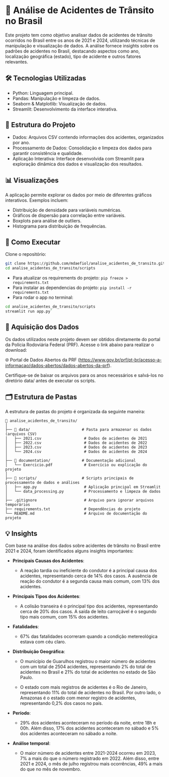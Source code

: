 # 🚗 Análise de Acidentes de Trânsito no Brasil
Este projeto tem como objetivo analisar dados de acidentes de trânsito ocorridos no Brasil entre os anos de 2021 e 2024, utilizando técnicas de manipulação e visualização de dados. A análise fornece insights sobre os padrões de acidentes no Brasil, destacando aspectos como ano, localização geográfica (estado), tipo de acidente e outros fatores relevantes.

## 🛠️ Tecnologias Utilizadas
- Python: Linguagem principal.
- Pandas: Manipulação e limpeza de dados.
- Seaborn & Matplotlib: Visualização de dados.
- Streamlit: Desenvolvimento da interface interativa.

## 📂 Estrutura do Projeto
- Dados: Arquivos CSV contendo informações dos acidentes, organizados por ano.
- Processamento de Dados: Consolidação e limpeza dos dados para garantir consistência e qualidade.
- Aplicação Interativa: Interface desenvolvida com Streamlit para exploração dinâmica dos dados e visualização dos resultados.

## 📊 Visualizações
A aplicação permite explorar os dados por meio de diferentes gráficos interativos. Exemplos incluem:

- Distribuição de densidade para variáveis numéricas.
- Gráficos de dispersão para correlação entre variáveis.
- Boxplots para análise de outliers.
- Histograma para distribuição de frequências.

## 🚀 Como Executar
Clone o repositório:

```bash
git clone https://github.com/mdaefiol/analise_acidentes_de_transito.git
cd analise_acidentes_de_transito/scripts
```
- Para atualizar os requirements do projeto: `pip freeze > requirements.txt`
- Para instalar as dependencias do projeto: `pip install -r requirements.txt`
- Para rodar o app no terminal: 
```bash
cd analise_acidentes_de_transito/scripts
streamlit run app.py`
```

## 🔗 Aquisição dos Dados
Os dados utilizados neste projeto devem ser obtidos diretamente do portal da Polícia Rodoviária Federal (PRF). Acesse o link abaixo para realizar o download:

🌐 Portal de Dados Abertos da PRF (https://www.gov.br/prf/pt-br/acesso-a-informacao/dados-abertos/dados-abertos-da-prf).

Certifique-se de baixar os arquivos para os anos necessários e salvá-los no diretório data/ antes de executar os scripts.


## 🗂️ Estrutura de Pastas  
A estrutura de pastas do projeto é organizada da seguinte maneira:

```plaintext
📂 analise_acidentes_de_transito/
│
├── 📂 data/                       # Pasta para armazenar os dados (arquivos CSV)
│   ├── 2021.csv                   # Dados de acidentes de 2021
│   ├── 2022.csv                   # Dados de acidentes de 2022
│   ├── 2023.csv                   # Dados de acidentes de 2023
│   └── 2024.csv                   # Dados de acidentes de 2024
│
├── 📂 documentation/              # Documentação adicional
│   └── Exercicio.pdf              # Exercício ou explicação do projeto
│
├── 📂 scripts/                    # Scripts principais de processamento de dados e análises
│   ├── app.py                     # Aplicação principal em Streamlit
│   └── data_processing.py         # Processamento e limpeza de dados
│
├── .gitignore                     # Arquivo para ignorar arquivos temporários
├── requirements.txt               # Dependências do projeto
└── README.md                      # Arquivo de documentação do projeto
```

## 💡 Insights
Com base na análise dos dados sobre acidentes de trânsito no Brasil entre 2021 e 2024, foram identificados alguns insights importantes:

- **Principais Causas dos Acidentes**:
   - A reação tardia ou ineficiente do condutor é a principal causa dos acidentes, representando cerca de 14% dos casos. A ausência de reação do condutor é a segunda causa mais comum, com 13% dos acidentes.

- **Principais Tipos dos Acidentes**:
   - A colisão transeira é o principal tipo dos acidentes, representando cerca de 20% dos casos. A saída de leito carroçável é o segundo tipo mais comum, com 15% dos acidentes.

- **Fatalidades**:
   - 67% das fatalidades ocorreram quando a condição metereológica estava com céu claro.

- **Distribuição Geográfica**:
   - O município de Guarulhos registrou o maior número de acidentes com um total de 2504 acidentes, representando 2% do total de acidentes no Brasil e 21% do total de acidentes no estado de São Paulo.

   - O estado com mais registros de acidentes é o Rio de Janeiro, representando 11% do total de acidentes no Brasil. Por outro lado, o Amazonas é o estado com menor registro de acidentes, representando 0,2% dos casos no país.

- **Período**:
   - 29% dos acidentes aconteceram no período da noite, entre 18h e 00h. Além disso, 17% dos acidentes aconteceram no sábado e 5% dos acidentes aconteceram no sábado a noite.

- **Análise temporal**:
   - O maior número de acidentes entre 2021-2024 ocorreu em 2023, 7% a mais do que o número registrado em 2022. Além disso, entre 2021 e 2024, o mês de julho registrou mais ocorrências, 49% a mais do que no mês de novembro.
